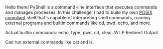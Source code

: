 Hello there!
PyShell is a command-line interface that executes commands and manages processes.
In this challenge, I had to build my own [POSIX compliant](https://pubs.opengroup.org/onlinepubs/9699919799/utilities/V3_chap02.html) shell
that's capable of interpreting shell commands, running external programs and builtin commands like cd, pwd, echo, and more.

Actual builtin commands: echo, type, pwd, cd, clear.
W.I.P Redirect Output

Can run external commands like cat and ls.

 